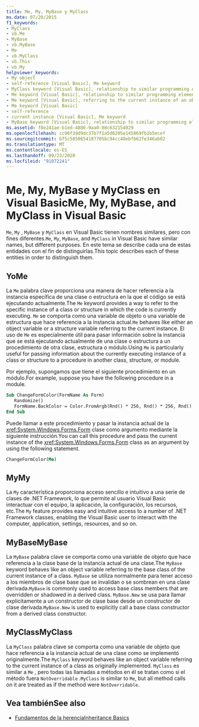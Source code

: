 ```yaml
---
title: Me, My, MyBase y MyClass
ms.date: 07/20/2015
f1_keywords:
- MyClass
- vb.Me
- MyBase
- vb.MyBase
- Me
- vb.MyClass
- vb.This
- vb.My
helpviewer_keywords:
- My object
- self-reference [Visual Basic], Me keyword
- MyClass keyword [Visual Basic], relationship to similar programming elements
- Me keyword [Visual Basic], relationship to similar programming elements
- Me keyword [Visual Basic], referring to the current instance of an object
- Me keyword [Visual Basic]
- self-reference
- current instance [Visual Basic], Me keyword
- MyBase keyword [Visual Basic], relationship to similar programming elements
ms.assetid: f8e241ae-b1ed-4886-9aa0-08c632154029
ms.openlocfilehash: cc96f39d9dc37b7f1a5d8205e145869fb1b5ecef
ms.sourcegitcommit: bf5c5850654187705bc94cc40ebfb62fe346ab02
ms.translationtype: MT
ms.contentlocale: es-ES
ms.lasthandoff: 09/23/2020
ms.locfileid: "91072241"
---
```

# <a name="me-my-mybase-and-myclass-in-visual-basic"></a><span data-ttu-id="c98c4-102">Me, My, MyBase y MyClass en Visual Basic</span><span class="sxs-lookup"><span data-stu-id="c98c4-102">Me, My, MyBase, and MyClass in Visual Basic</span></span>

<span data-ttu-id="c98c4-103">`Me`, `My` , `MyBase` y `MyClass` en Visual Basic tienen nombres similares, pero con fines diferentes.</span><span class="sxs-lookup"><span data-stu-id="c98c4-103">`Me`, `My`, `MyBase`, and `MyClass` in Visual Basic have similar names, but different purposes.</span></span> <span data-ttu-id="c98c4-104">En este tema se describe cada una de estas entidades con el fin de distinguirlas.</span><span class="sxs-lookup"><span data-stu-id="c98c4-104">This topic describes each of these entities in order to distinguish them.</span></span>  
  
## <a name="me"></a><span data-ttu-id="c98c4-105">Yo</span><span class="sxs-lookup"><span data-stu-id="c98c4-105">Me</span></span>  

 <span data-ttu-id="c98c4-106">La `Me` palabra clave proporciona una manera de hacer referencia a la instancia específica de una clase o estructura en la que el código se está ejecutando actualmente.</span><span class="sxs-lookup"><span data-stu-id="c98c4-106">The `Me` keyword provides a way to refer to the specific instance of a class or structure in which the code is currently executing.</span></span> <span data-ttu-id="c98c4-107">`Me` se comporta como una variable de objeto o una variable de estructura que hace referencia a la instancia actual.</span><span class="sxs-lookup"><span data-stu-id="c98c4-107">`Me` behaves like either an object variable or a structure variable referring to the current instance.</span></span> <span data-ttu-id="c98c4-108">El uso de `Me` es especialmente útil para pasar información sobre la instancia que se está ejecutando actualmente de una clase o estructura a un procedimiento de otra clase, estructura o módulo.</span><span class="sxs-lookup"><span data-stu-id="c98c4-108">Using `Me` is particularly useful for passing information about the currently executing instance of a class or structure to a procedure in another class, structure, or module.</span></span>  
  
 <span data-ttu-id="c98c4-109">Por ejemplo, supongamos que tiene el siguiente procedimiento en un módulo.</span><span class="sxs-lookup"><span data-stu-id="c98c4-109">For example, suppose you have the following procedure in a module.</span></span>  
  
```vb  
Sub ChangeFormColor(FormName As Form)  
   Randomize()  
   FormName.BackColor = Color.FromArgb(Rnd() * 256, Rnd() * 256, Rnd() * 256)  
End Sub  
```  
  
 <span data-ttu-id="c98c4-110">Puede llamar a este procedimiento y pasar la instancia actual de la <xref:System.Windows.Forms.Form> clase como argumento mediante la siguiente instrucción.</span><span class="sxs-lookup"><span data-stu-id="c98c4-110">You can call this procedure and pass the current instance of the <xref:System.Windows.Forms.Form> class as an argument by using the following statement.</span></span>  
  
```vb  
ChangeFormColor(Me)  
```  
  
## <a name="my"></a><span data-ttu-id="c98c4-111">My</span><span class="sxs-lookup"><span data-stu-id="c98c4-111">My</span></span>  

 <span data-ttu-id="c98c4-112">La `My` característica proporciona acceso sencillo e intuitivo a una serie de clases de .NET Framework, lo que permite al usuario Visual Basic interactuar con el equipo, la aplicación, la configuración, los recursos, etc.</span><span class="sxs-lookup"><span data-stu-id="c98c4-112">The `My` feature provides easy and intuitive access to a number of .NET Framework classes, enabling the Visual Basic user to interact with the computer, application, settings, resources, and so on.</span></span>  
  
## <a name="mybase"></a><span data-ttu-id="c98c4-113">MyBase</span><span class="sxs-lookup"><span data-stu-id="c98c4-113">MyBase</span></span>  

 <span data-ttu-id="c98c4-114">La `MyBase` palabra clave se comporta como una variable de objeto que hace referencia a la clase base de la instancia actual de una clase.</span><span class="sxs-lookup"><span data-stu-id="c98c4-114">The `MyBase` keyword behaves like an object variable referring to the base class of the current instance of a class.</span></span> <span data-ttu-id="c98c4-115">`MyBase` se utiliza normalmente para tener acceso a los miembros de clase base que se invalidan o se sombrean en una clase derivada.</span><span class="sxs-lookup"><span data-stu-id="c98c4-115">`MyBase` is commonly used to access base class members that are overridden or shadowed in a derived class.</span></span> <span data-ttu-id="c98c4-116">`MyBase.New` se usa para llamar explícitamente a un constructor de clase base desde un constructor de clase derivada.</span><span class="sxs-lookup"><span data-stu-id="c98c4-116">`MyBase.New` is used to explicitly call a base class constructor from a derived class constructor.</span></span>  
  
## <a name="myclass"></a><span data-ttu-id="c98c4-117">MyClass</span><span class="sxs-lookup"><span data-stu-id="c98c4-117">MyClass</span></span>  

 <span data-ttu-id="c98c4-118">La `MyClass` palabra clave se comporta como una variable de objeto que hace referencia a la instancia actual de una clase como se implementó originalmente.</span><span class="sxs-lookup"><span data-stu-id="c98c4-118">The `MyClass` keyword behaves like an object variable referring to the current instance of a class as originally implemented.</span></span> <span data-ttu-id="c98c4-119">`MyClass` es similar a `Me` , pero todas las llamadas a métodos en él se tratan como si el método fuera `NotOverridable` .</span><span class="sxs-lookup"><span data-stu-id="c98c4-119">`MyClass` is similar to `Me`, but all method calls on it are treated as if the method were `NotOverridable`.</span></span>  
  
## <a name="see-also"></a><span data-ttu-id="c98c4-120">Vea también</span><span class="sxs-lookup"><span data-stu-id="c98c4-120">See also</span></span>

- [<span data-ttu-id="c98c4-121">Fundamentos de la herencia</span><span class="sxs-lookup"><span data-stu-id="c98c4-121">Inheritance Basics</span></span>](../language-features/objects-and-classes/inheritance-basics.md)
